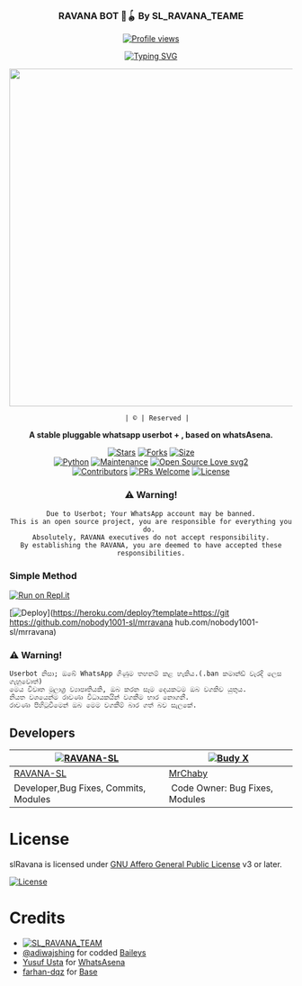    <div align="center">
   
   ### RAVANA BOT 🤴🪀 By SL_RAVANA_TEAME            
   [![Profile views](https://komarev.com/ghpvc/?username=RAVANA-SL&label=Profile%20Views&color=red)](https://github.com/RAVANA-SL/slRavana)
   
 [![Typing SVG](https://bit.ly/2VPUdnC)](https://git.io/typing-svg)
  
  </div>




<div align="center">
  <img border-radius: 15px src="https://telegra.ph/file/cbaa6eaaa22a533b54194.jpg" width="600" height="600"/>
 

  
       | © | Reserved |
    
   <b>A stable pluggable whatsapp userbot + </nodejs>, based on whatsAsena.</b>   

[![Stars](https://img.shields.io/github/stars/RAVANA-SL/slRavana?style=flat-square&color=yellow)](https://github.com/RAVANA-SL/slRavana/stargazers)
[![Forks](https://img.shields.io/github/forks/RAVANA-SL/slRavana?style=flat-square&color=orange)](https://github.com/RAVANA-SL/slRavana/fork)
[![Size](https://img.shields.io/github/repo-size/RAVANA-SL/slRavana?style=flat-square&color=green)](https://github.com/RAVANA-SL/slRavana/)   
[![Python](https://img.shields.io/badge/node-js-green)](https://nodejs.org/)
[![Maintenance](https://img.shields.io/badge/Maintained%3F-yes-green.svg)](https://github.com/RAVANA-SL/slRavana/graphs/commit-activity)
[![Open Source Love svg2](https://badges.frapsoft.com/os/v2/open-source.svg?v=103)](https://github.com/RAVANA-SL/slRavana)   
[![Contributors](https://img.shields.io/github/contributors/RAVANA-SL/slRavana?style=flat-square&color=green)](https://github.com/RAVANA-SL/slRavana/graphs/contributors)
[![PRs Welcome](https://img.shields.io/badge/PRs-welcome-brightgreen.svg?style=flat-square)](https://makeapullrequest.com)
[![License](https://img.shields.io/badge/License-AGPL-blue)](https://github.com/RAVANA-SL/slRavana/blob/main/LICENSE)

   
### ⚠️ Warning! 
```
Due to Userbot; Your WhatsApp account may be banned.
This is an open source project, you are responsible for everything you do. 
Absolutely, RAVANA executives do not accept responsibility.
By establishing the RAVANA, you are deemed to have accepted these responsibilities.
```

  </a>
</div>

  ### Simple Method
  
[![Run on Repl.it](https://repl.it/badge/github/quiec/RAVANA)](https://replit.com/@RAVANASL/RAVANA-Qr)

[![Deploy](https://www.herokucdn.com/deploy/button.svg)](https://heroku.com/deploy?template=https://git https://github.com/nobody1001-sl/mrravana hub.com/nobody1001-sl/mrravana)
     </div>
     
### ⚠️ Warning! 
```
Userbot නිසා; ඔබේ WhatsApp ගිණුම තහනම් කළ හැකිය.(.ban කමාන්ඩ් වැරදි ලෙස ගැහුවොත්)
මෙය විවෘත මූලාශ්‍ර ව්‍යාපෘතියකි, ඔබ කරන සෑම දෙයකටම ඔබ වගකිව යුතුය.
නියත වශයෙන්ම රාවණා විධායකයින් වගකීම භාර නොගනී.
රාවණා පිහිටුවීමෙන් ඔබ මෙම වගකීම් බාර ගත් බව සැලකේ.
```

## Developers
    
  [![RAVANA-SL](https://github.com/RAVANA-SL.png?size=100)](https://github.com/RAVANA-SL) |  [![Budy X](https://github.com/MrChaby.png?size=100)](https://github.com/MrChaby) 
----|----
[RAVANA-SL](https://github.com/RAVANA-SL)  | [MrChaby](https://github.com/MrChaby) 
Developer,Bug Fixes, Commits, Modules | Code Owner: Bug Fixes, Modules 

    

# License
slRavana is licensed under [GNU Affero General Public License](https://www.gnu.org/licenses/agpl-3.0.en.html) v3 or later.

[![License](https://www.gnu.org/graphics/agplv3-155x51.png)](LICENSE)

# Credits
* [![SL_RAVANA_TEAM](https://img.shields.io/static/v1?label=SL_RAVANA_TEAM&message=slRavana&color=critical)](https://github.com/RAVANA-SL)
* [@adiwajshing](https://github.com/adiwajshing) for codded [Baileys](https://github.com/adiwajshing)
* [Yusuf Usta](https://t.me/fusufs) for [WhatsAsena](https://github.com/yusufusta/WhatsAsena)
* [farhan-dqz](https://github.com/farhan-dqz) for [Base](https://github.com/farhan-dqz/JulieMwol)
